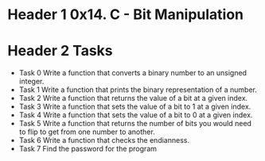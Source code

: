 # Header 1 0x14. C - Bit Manipulation

# Header 2 Tasks

- Task 0 Write a function that converts a binary number to an unsigned integer.
- Task 1 Write a function that prints the binary representation of a number.
- Task 2 Write a function that returns the value of a bit at a given index.
- Task 3 Write a function that sets the value of a bit to 1 at a given index.
- Task 4 Write a function that sets the value of a bit to 0 at a given index.
- Task 5 Write a function that returns the number of bits you would need to flip to get from one number to another.
- Task 6 Write a function that checks the endianness.
- Task 7 Find the password for the program
